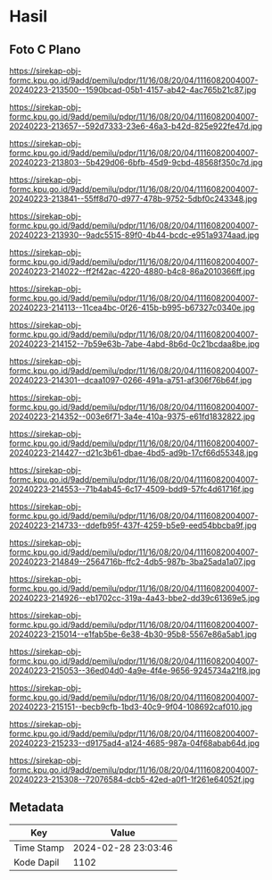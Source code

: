 # Hasil

## Foto C Plano

https://sirekap-obj-formc.kpu.go.id/9add/pemilu/pdpr/11/16/08/20/04/1116082004007-20240223-213500--1590bcad-05b1-4157-ab42-4ac765b21c87.jpg

https://sirekap-obj-formc.kpu.go.id/9add/pemilu/pdpr/11/16/08/20/04/1116082004007-20240223-213657--592d7333-23e6-46a3-b42d-825e922fe47d.jpg

https://sirekap-obj-formc.kpu.go.id/9add/pemilu/pdpr/11/16/08/20/04/1116082004007-20240223-213803--5b429d06-6bfb-45d9-9cbd-48568f350c7d.jpg

https://sirekap-obj-formc.kpu.go.id/9add/pemilu/pdpr/11/16/08/20/04/1116082004007-20240223-213841--55ff8d70-d977-478b-9752-5dbf0c243348.jpg

https://sirekap-obj-formc.kpu.go.id/9add/pemilu/pdpr/11/16/08/20/04/1116082004007-20240223-213930--9adc5515-89f0-4b44-bcdc-e951a9374aad.jpg

https://sirekap-obj-formc.kpu.go.id/9add/pemilu/pdpr/11/16/08/20/04/1116082004007-20240223-214022--ff2f42ac-4220-4880-b4c8-86a2010366ff.jpg

https://sirekap-obj-formc.kpu.go.id/9add/pemilu/pdpr/11/16/08/20/04/1116082004007-20240223-214113--11cea4bc-0f26-415b-b995-b67327c0340e.jpg

https://sirekap-obj-formc.kpu.go.id/9add/pemilu/pdpr/11/16/08/20/04/1116082004007-20240223-214152--7b59e63b-7abe-4abd-8b6d-0c21bcdaa8be.jpg

https://sirekap-obj-formc.kpu.go.id/9add/pemilu/pdpr/11/16/08/20/04/1116082004007-20240223-214301--dcaa1097-0266-491a-a751-af306f76b64f.jpg

https://sirekap-obj-formc.kpu.go.id/9add/pemilu/pdpr/11/16/08/20/04/1116082004007-20240223-214352--003e6f71-3a4e-410a-9375-e61fd1832822.jpg

https://sirekap-obj-formc.kpu.go.id/9add/pemilu/pdpr/11/16/08/20/04/1116082004007-20240223-214427--d21c3b61-dbae-4bd5-ad9b-17cf66d55348.jpg

https://sirekap-obj-formc.kpu.go.id/9add/pemilu/pdpr/11/16/08/20/04/1116082004007-20240223-214553--71b4ab45-6c17-4509-bdd9-57fc4d61716f.jpg

https://sirekap-obj-formc.kpu.go.id/9add/pemilu/pdpr/11/16/08/20/04/1116082004007-20240223-214733--ddefb95f-437f-4259-b5e9-eed54bbcba9f.jpg

https://sirekap-obj-formc.kpu.go.id/9add/pemilu/pdpr/11/16/08/20/04/1116082004007-20240223-214849--2564716b-ffc2-4db5-987b-3ba25ada1a07.jpg

https://sirekap-obj-formc.kpu.go.id/9add/pemilu/pdpr/11/16/08/20/04/1116082004007-20240223-214926--eb1702cc-319a-4a43-bbe2-dd39c61369e5.jpg

https://sirekap-obj-formc.kpu.go.id/9add/pemilu/pdpr/11/16/08/20/04/1116082004007-20240223-215014--e1fab5be-6e38-4b30-95b8-5567e86a5ab1.jpg

https://sirekap-obj-formc.kpu.go.id/9add/pemilu/pdpr/11/16/08/20/04/1116082004007-20240223-215053--36ed04d0-4a9e-4f4e-9656-9245734a21f8.jpg

https://sirekap-obj-formc.kpu.go.id/9add/pemilu/pdpr/11/16/08/20/04/1116082004007-20240223-215151--becb9cfb-1bd3-40c9-9f04-108692caf010.jpg

https://sirekap-obj-formc.kpu.go.id/9add/pemilu/pdpr/11/16/08/20/04/1116082004007-20240223-215233--d9175ad4-a124-4685-987a-04f68abab64d.jpg

https://sirekap-obj-formc.kpu.go.id/9add/pemilu/pdpr/11/16/08/20/04/1116082004007-20240223-215308--72076584-dcb5-42ed-a0f1-1f261e64052f.jpg


## Metadata

| Key        | Value               |
| ---------- | ------------------- |
| Time Stamp | 2024-02-28 23:03:46 |
| Kode Dapil | 1102                |



